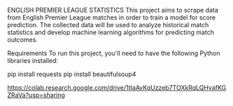 ENGLISH PREMIER LEAGUE STATISTICS
This project aims to scrape data from English Premier League matches in order to train a model for score prediction. The collected data will be used to analyze historical match statistics and develop machine learning algorithms for predicting match outcomes.

Requirements
To run this project, you'll need to have the following Python libraries installed:

pip install requests
pip install beautifulsoup4



https://colab.research.google.com/drive/1tIaAvKqUzzeb7TOXkRqLQHyafKGZRaVa?usp=sharing
